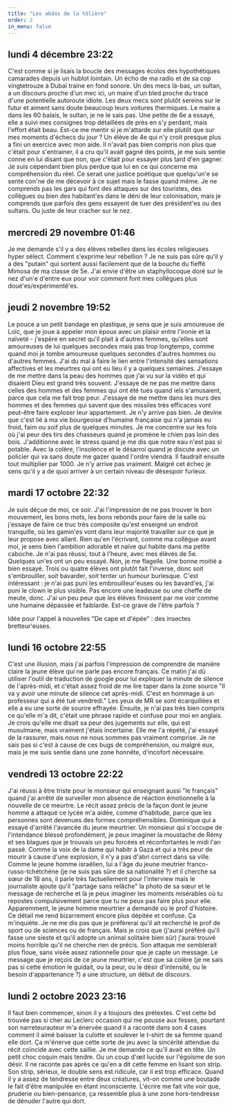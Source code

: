 ```yaml
---
title: "Les abdos de la tôlière"
order: 2
in_menu: false
---
```

## lundi 4 décembre 23:22

C'est comme si je lisais la boucle des messages écolos des hypothétiques camarades depuis un hublot lointain. Un écho de ma radio et de sa cop vingtetrouze à Dubaï traine en fond sonore. Un des mecs là-bas, un sultan, a un discours proche d'un mec ici, un maire d'un bled proche du tracé d'une potentielle autoroute idiote. Les deux mecs sont plutôt sereins sur le futur et aiment sans doute beaucoup leurs voitures thermiques. Le maire a dans les 60 balais, le sultan, je ne le sais pas. Une petite de 6e a essayé, elle a suivi mes consignes trop détaillées de près en s'y perdant, mais l'effort était beau. Est-ce me mentir si je m'attarde sur elle plutôt que sur mes moments d'échecs du jour ? Un élève de 4e qui n'y croit presque plus a fini un exercice avec mon aide. Il n'avait pas bien compris non plus que c'était pour s'entrainer, il a cru qu'il avait gagné des points, je me suis sentie conne en lui disant que non, que c'était pour essayer plus tard d'en gagner. Je suis cependant bien plus perdue que lui en ce qui concerne ma compréhension du réel. Ce serait une justice poétique que quelqu'un'e se sente con'ne de me décevoir à ce sujet mais le fasse quand même. Je ne comprends pas les gars qui font des attaques sur des touristes, des collègues ou bien des habitant'es dans le déni de leur colonisation, mais je comprends que parfois des gens essayent de tuer des président'es ou des sultans. Ou juste de leur cracher sur le nez. 



## mercredi 29 novembre 01:46

Je me demande s'il y a des élèves rebelles dans les écoles religieuses hyper sélect. Comment s'exprime leur rébellion ? Je ne suis pas sûre qu'il y a des "putain" qui sortent aussi facilement que de la bouche du fieffé Mimosa de ma classe de 5e. J'ai envie d'être un staphyllocoque doré sur le nez d'un'e d'entre eux pour voir comment font mes collègues plus doué'es/expérimenté'es. 


## jeudi 2 novembre 19:52

Le pouce a un petit bandage en plastique, je sens que je suis amoureuse de Loïc, que je joue à appeler mon époux avec un plaisir entre l'ironie et la naïveté - j'espère en secret qu'il plait à d'autres femmes, qu'elles sont amoureuses de lui quelques secondes mais pas trop longtemps, comme quand moi je tombe amoureuse quelques secondes d'autres hommes ou d'autres femmes. 
J'ai du mal à faire le lien entre l'intensité des sensations affectives et les meurtres qui ont eu lieu il y a quelques semaines. J'essaye de me mettre dans la peau des hommes que j'ai vu sur la vidéo et qui disaient Dieu est grand très souvent. J'essaye de ne pas me mettre dans celles des hommes et des femmes qui ont été tués quand iels s'amusaient, parce que cela me fait trop peur. J'essaye de me mettre dans les murs des hommes et des femmes qui savent que des missiles très efficaces vont peut-être faire exploser leur appartement. Je n'y arrive pas bien. Je devine que c'est lié à ma vie bourgeoise d'humaine française qui n'a jamais eu froid, faim ou soif plus de quelques minutes.
Je me concentre sur les fois où j'ai peur des tirs des chasseurs quand je promène le chien pas loin des bois. J'additionne avec le stress quand je me dis que notre eau n'est pas si potable. Avec la colère, l'insolence et le désarroi quand je discute avec un policier qui va sans doute me gazer quand l'ordre viendra. Il faudrait ensuite tout multiplier par 1000. Je n'y arrive pas vraiment. Malgré cet échec je sens qu'il y a de quoi arriver à un certain niveau de désespoir furieux.



## mardi 17 octobre 22:32

Je suis déçue de moi, ce soir. J'ai l'impression de ne pas trouver le bon mouvement, les bons mots, les bons rebonds pour faire de la salle où j'essaye de faire ce truc très composite qu'est enseigné un endroit tranquille, où les gamin'es vont dans leur majorité travailler sur ce que je leur propose avec allant. Rien qu'en l'écrivant, comme ma collègue avant moi, je sens bien l'ambition adorable et naïve qui habite dans ma petite caboche. Je n'ai pas réussi, tout à l'heure, avec mes élèves de 5e. Quelques un'es ont un peu essayé. Non, je me flagelle. Une bonne moitié a bien essayé. Trois ou quatre élèves ont plutôt fait l'inverse, donc soit s'embrouiller, soit bavarder, soit tenter un humour burlesque. C'est intéressant : je n'ai pas puni les embrouilleur'euses ou les bavard'es, j'ai puni le clown le plus visible. Pas encore une leadeuse ou une cheffe de meute, donc. J'ai un peu peur que les élèves finissent par me voir comme une humaine dépassée et faiblarde. Est-ce grave de l'être parfois ?

Idée pour l'appel à nouvelles "De cape et d'épée" : des insectes bretteur'euses.



## lundi 16 octobre 22:55

C'est une illusion, mais j'ai parfois l'impression de comprendre de manière claire la jeune élève qui ne parle pas encore français. Ce matin j'ai dû utiliser l'outil de traduction de google pour lui expliquer la minute de silence de l'après-midi, et c'était assez froid de me lire taper dans la zone source "Il va y avoir une minute de silence cet après-midi. C'est en hommage à un professeur qui a été tué vendredi." Les yeux de MR se sont écarquillées et elle a eu une sorte de sourire effrayée. Ensuite, je n'ai pas très bien compris ce qu'elle m'a dit, c'était une phrase rapide et confuse pour moi en anglais. Je crois qu'elle me disait sa peur des jugements sur elle, qui est musulmane, mais vraiment j'étais incertaine. Elle me l'a répété, j'ai essayé de la rassurer, mais nous ne nous sommes pas vraiment comprise. Je ne sais pas si c'est à cause de ces bugs de compréhension, ou malgré eux, mais je me suis sentie dans une zone honnête, d'incofort nécessaire.


## vendredi 13 octobre 22:22

J'ai réussi à être triste pour le monsieur qui enseignant aussi "le français" quand j'ai arrêté de surveiller mon absence de réaction émotionnelle à la nouvelle de ce meurtre. Le récit assez précis de la façon dont le jeune homme a attaqué ce lycée m'a aidée, comme d'habitude, parce que les personnes sont devenues des formes compréhensibles. Dominique qui a essayé d'arrêté l'avancée du jeune meurtrier. Un monsieur qui s'occupe de l'intendance blessé profondément, je peux imaginer la moustache de Rémy et ses blagues que je trouvais un peu forcées et réconfortantes le midi l'an passé.
Comme la voix de la dame qui habitr à Gaza et qui a très peur de mourir à cause d'une explosion, il n'y a pas d'abri correct dans sa ville. Comme le jeune homme israëlien, lui a l'âge du jeune meutrier franco-russo-tchétchène (je ne suis pas sûre de sa nationalité ?) et il cherche sa sœur de 18 ans, il parle très factuellement pour l'interview mais le journaliste ajoute qu'il "partage sans relâche" la photo de sa sœur et le message de recherche et là je peux imaginer les moments misérables où tu repostes compulsivement parce que tu ne peux pas faire plus pour elle. 
Apparemment, le jeune homme meurtrier a demandé où le prof d'histoire. Ce détail me rend bizarrement encore plus dépitée et confuse. Ça m'inquiète. Je ne me dis pas que je préfèrerai qu'il ait recherché le prof de sport ou de sciences ou de français. Mais je crois que (j'aurai préféré qu'il fasse une sieste et qu'il adopte un animal solitaire bien sûr) j'aurai trouvé moins horrible qu'il ne cherche rien de précis. Son attaque me semblerait plus floue, sans visée assez rationnelle pour que je capte un message. Le message que je reçois de ce jeune meurtrier, c'est que sa colère (je ne sais pas si cette émotion le guidait, ou la peur, ou le désir d'intensité, ou le besoin d'appartenance ?) a une structure, un début de discours.



## lundi 2 octobre 2023 23:16

Il faut bien commencer, sinon il y a toujours des prétextes. 
C'est cette bd trouvée pas si cher au Leclerc occasion qui me pousse aux fesses, pourtant son narreteurauteur m'a énervée quand il a raconté dans son 4 cases comment il aimé baisser la culotte et soulever le t-shirt de sa femme quand elle dort. Ça m'énerve que cette sorte de jeu avec la sincérité attendue du récit coïncide avec cette saillie. Je me demande ce qu'il avait en tête. Un petit choc coquin mais tendre. Ou un coup d'œil lucide sur l'égoïsme de son désir. Il ne raconte pas après ce qu'en a dit cette femme en lisant son strip. Son strip, sérieux, le double sens est ridicule, car il est trop efficace. Quand il y a assez de tendresse entre deux créatures, vit-on comme une boutade le fait d'être manipulée en étant inconsciente. L'écrire me fait vite voir que, pruderie ou bien-pensance, ça ressemble plus à une zone hors-tendresse de dénuder l'autre qui dort. 